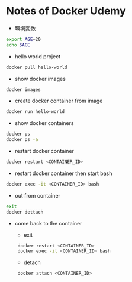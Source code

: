 # Notes of Docker Udemy

- 環境変数
```bash
export AGE=20
echo $AGE
```

- hello world project
```bash
docker pull hello-world
```

- show docker images
```bash
docker images
```

- create docker container from image
```bash
docker run hello-world
```

- show docker containers
```bash
docker ps
docker ps -a
```

- restart docker container
```bash
docker restart <CONTAINER_ID>
```

- restart docker container then start bash
```bash
docker exec -it <CONTAINER_ID> bash
```

- out from container
```bash
exit
docker dettach
```

- come back to the container
	- exit
	```bash
	 docker restart <CONTAINER_ID>
	 docker exec -it <CONTAINER_ID> bash
	```

	- detach
	```bash
	 docker attach <CONTAINER_ID>
	```
	 
